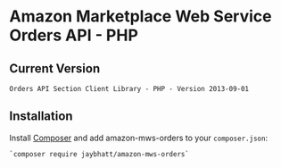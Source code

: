 Amazon Marketplace Web Service Orders API - PHP
=================================================

Current Version
---------------

	Orders API Section Client Library - PHP - Version 2013-09-01


Installation
------------

Install [Composer](http://getcomposer.org/) and add amazon-mws-orders to your `composer.json`:

    `composer require jaybhatt/amazon-mws-orders`


